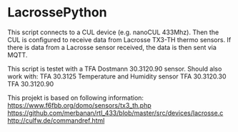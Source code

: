 # LacrossePython
This script connects to a CUL device (e.g. nanoCUL 433Mhz). Then the CUL is configured to receive data from Lacrosse TX3-TH thermo sensors.
If there is data from a Lacrosse sensor received, the data is then sent via MQTT.

This script is testet with a TFA Dostmann 30.3120.90 sensor. 
Should also work with:
TFA 30.3125 Temperature and Humidity sensor 
TFA 30.3120.30
TFA 30.3120.90

This projekt is based on following information:<br>
https://www.f6fbb.org/domo/sensors/tx3_th.php<br>
https://github.com/merbanan/rtl_433/blob/master/src/devices/lacrosse.c<br>
http://culfw.de/commandref.html
